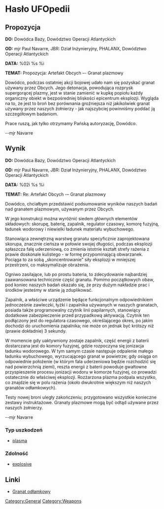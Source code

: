 # Hasło UFOpedii

## Propozycja

**DO:** Dowódca Bazy, Dowództwo Operacji Atlantyckich

**OD:** mjr Paul Navarre, JBR: Dział Inżynieryjny, PHALANX, Dowództwo
Operacji Atlantyckich

**DATA:** %02i %s %i

**TEMAT:** Propozycja: Artefakt Obcych –- Granat plazmowy

Dowódco, podczas ostatniej akcji bojowej udało nam się pozyskać granat
używany przez Obcych. Jego detonacja, powodująca rozprysk supergorącej
plazmy, jest w stanie zamienić w kupkę popiołu każdy organiczny obiekt w
bezpośredniej bliskości epicentrum eksplozji. Wygląda na to, że jest to
broń bez porównania groźniejsza niż jakikolwiek granat używany przez
naszych żołnierzy - jak najszybciej powinniśmy poddać ją szczegółowym
badaniom.

Prace ruszą, jak tylko otrzymamy Pańską autoryzację, Dowódco.

--mjr Navarre

## Wynik

**DO:** Dowódca Bazy, Dowództwo Operacji Atlantyckich

**OD:** mjr Paul Navarre, JBR: Dział Inżynieryjny, PHALANX, Dowództwo
Operacji Atlantyckich

**DATA:** %02i %s %i

**TEMAT:** Re: Artefakt Obcych -– Granat plazmowy

Dowódco, chciałbym przedstawić podsumowanie wyników naszych badań nad
granatem plazmowym, używanym przez Obcych.

W jego konstrukcji można wyróżnić siedem głównych elementów składowych:
skorupę, baterię, zapalnik, regulator czasowy, komorę fuzyjną, ładunek
wodorowy i niewielki ładunek materiału wybuchowego.

Stanowiąca zewnętrzną warstwę granatu specyficznie zaprojektowana
skorupa, znacznie cieńsza w połowie swojej długości, podczas eksplozji
spłaszcza falę uderzeniową, co zmienia istotnie kształt strefy rażenia z
prawie doskonale kulistego - w formę przypominającą obwarzanek. Pociąga
to za sobą „skoncentrowanie” siły eksplozji w mniejszej przestrzeni, co
maksymalizuje obrażenia.

Ogniwo zasilające, lub po prostu bateria, to zdecydowanie najbardziej
zaawansowana technicznie część granatu. Pomimo początkowych obaw, pod
koniec naszych badań okazało się, że przy dużym nakładzie prac i środków
jesteśmy w stanie ją zduplikować.

Zapalnik, a właściwe urządzenie będące funkcjonalnym odpowiednikiem
jednocześnie zawleczki, łyżki i zapalnika używanych w naszych granatach,
posiada także programowalny czytnik linii papilarnych, stanowiący
dodatkowe zabezpieczenie przed przypadkową aktywacją. Czytnik ten
podłączony jest do regulatora czasowego, określającego okres, po jakim
dochodzi do uruchomienia zapalnika; nie może on jednak być krótszy niż
(prawie dokładnie) 3 sekundy.

W momencie gdy uaktywniony zostaje zapalnik, część energii z baterii
dostarczana jest do komory fuzyjnej, gdzie rozpoczyna się jonizacja
ładunku wodorowego. W tym samym czasie następuje odpalenie małego
ładunku wybuchowego, wyrzucającego granat w powietrze; gdy osiąga on
odpowiednie położenie (w którym fala uderzeniowa będzie rozchodzić się
nad powierzchnią ziemi), reszta energii z baterii powoduje gwałtowne
przyspieszenie procesu jonizacji wodoru w komorze fuzyjnej, co prowadzi
ostatecznie do właściwej eksplozji. Rozżarzona plazma podpala wszystko,
co znajdzie się w polu rażenia (około dwukrotnie większym niż naszych
granatów odłamkowych).

Testy nowej broni uległy zakończeniu; przygotowano wszystkie konieczne
zestawy instruktażowe. Granaty plazmowe mogą być odtąd używane przez
naszych żołnierzy.

--mjr Navarre

### Typ uszkodzeń

- [plasma](Damage/plasma "wikilink")

### Zdolność

- [explosive](Skills/explosive "wikilink")

## Linki

- [Granat odłamkowy](Ekwipunek/Dodatki/Granat_odłamkowy "wikilink")

[Category:General](Category:General "wikilink")
[Category:Weapons](Category:Weapons "wikilink")